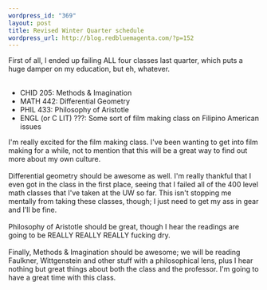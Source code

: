 ```yaml
--- 
wordpress_id: "369"
layout: post
title: Revised Winter Quarter schedule
wordpress_url: http://blog.redbluemagenta.com/?p=152
---
```

First of all, I ended up failing ALL four classes last quarter, which puts a huge damper on my education, but eh, whatever.<br /><br /><ul><li>CHID 205: Methods &amp; Imagination</li><li>MATH 442: Differential Geometry</li><li>PHIL 433: Philosophy of Aristotle</li><li>ENGL (or C LIT) ???: Some sort of film making class on Filipino American issues<br /></li></ul>I'm really excited for the film making class.  I've been wanting to get into film making for a while, not to mention that this will be a great way to find out more about my own culture.<br /><br />Differential geometry should be awesome as well.  I'm really thankful that I even got in the class in the first place, seeing that I failed all of the 400 level math classes that I've taken at the UW so far.  This isn't stopping me mentally from taking these classes, though; I just need to get my ass in gear and I'll be fine.<br /><br />Philosophy of Aristotle should be great, though I hear the readings are going to be REALLY REALLY REALLY fucking dry.<br /><br />Finally, Methods &amp; Imagination should be awesome; we will be reading Faulkner, Wittgenstein and other stuff with a philosophical lens, plus I hear nothing but great things about both the class and the professor.  I'm going to have a great time with this class.
